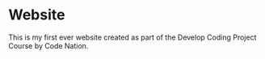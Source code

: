 # Website 
This is my first ever website created as part of the Develop Coding Project Course by Code Nation.
